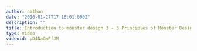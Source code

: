```yaml
---
author: nathan
date: "2016-01-27T17:16:01.000Z"
description: ""
title: Introduction to monster design 3 - 3 Principles of Monster Design
type: video
videoid: pD4NaGmPfJM
---
```

